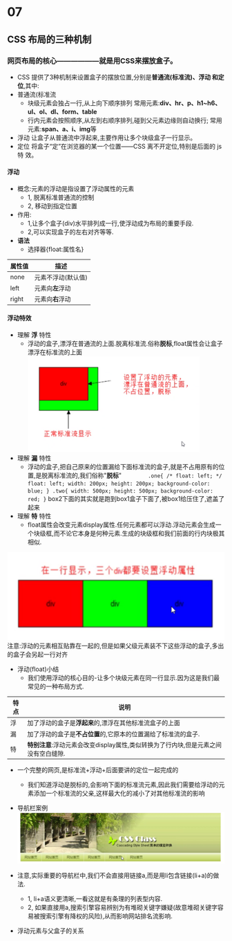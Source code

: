# 07
## CSS 布局的三种机制
### 网页布局的核心——————就是用CSS来摆放盒子。
+ CSS 提供了3种机制来设置盒子的摆放位置,分别是**普通流(标准流)、浮动
和定位**,其中: 
+ 普通流(标准流
    + 块级元素会独占一行,从上向下顺序排列
    常用元素:**div、hr、p、h1~h6、ul、ol、dl、form、table** 
    + 行内元素会按照顺序,从左到右顺序排列,碰到父元素边缘则自动换行; 常用元素:**span、a、i、img**等
+ 浮动
让盒子从普通流中浮起来,主要作用让多个块级盒子一行显示。
+ 定位
将盒子“定”在浏览器的某一个位置——CSS 离不开定位,特别是后面的 js 特 效。

#### 浮动
+ 概念:元素的浮动是指设置了浮动属性的元素
    + 1, 脱离标准普通流的控制
    + 2, 移动到指定位置
+ 作用:
    + 1,让多个盒子(div)水平排列成一行,使浮动成为布局的重要手段.
    + 2,可以实现盒子的左右对齐等等.
+ **语法**
    + 选择器{float:属性名}

|属性值|描述|
|-|-|
|none|元素不浮动(默认值)|
|left|元素向**左**浮动|
|right|元素向**右**浮动|

#### 浮动特效
+ 理解 **浮** 特性
    + 浮动的盒子,漂浮在普通流的上面.脱离标准流.俗称**脱标**,float属性会让盒子漂浮在标准流的上面
![](../img/%E8%84%B1%E6%A0%87.png)
+ 理解 **漏** 特性
    + 浮动的盒子,把自己原来的位置漏给下面标准流的盒子,就是不占用原有的位置,是脱离标准流的,我们俗称"**脱标**"
`        .one{
            /* float: left; */
            float: left;
            width: 200px;
            height: 200px;
            background-color: blue;
        }
        .two{
            width: 500px;
            height: 500px;
            background-color: red;
        }`
box2下面的其实就是跑到box1盒子下面了,被box1给压住了,遮盖了起来
+ 理解 **特** 特性
    + float属性会改变元素display属性.任何元素都可以浮动.浮动元素会生成一个块级框,而不论它本身是何种元素.生成的块级框和我们前面的行内块极其相似.

![](../img/%E7%89%B9%E7%89%B9%E6%80%A7.png)
注意:浮动的元素相互贴靠在一起的,但是如果父级元素装不下这些浮动的盒子,多出的盒子会另起一行对齐

+ 浮动(float)小结
    + 我们使用浮动的核心目的-让多个块级元素在同一行显示.因为这是我们最常见的一种布局方式.

|特点|说明|
|-|-|
|浮|加了浮动的盒子是**浮起来**的,漂浮在其他标准流盒子的上面|
|漏|加了浮动的盒子是**不占位置**的,它原本的位置漏给了标准流的盒子.|
|特|**特别注意**:浮动元素会改变display属性,类似转换为了行内块,但是元素之间没有空白缝隙.|

+ 一个完整的网页,是标准流+浮动+后面要讲的定位一起完成的
    + 我们知道浮动是脱标的,会影响下面的标准流元素,因此我们需要给浮动的元素添加一个标准流的父亲,这样最大化的减小了对其他标准流的影响


+ 导航栏案例
    ![](../img/%E5%AF%BC%E8%88%AA%E6%A0%8F.png)
+ 注意,实际重要的导航栏中,我们不会直接用链接a,而是用li包含链接(li+a)的做法.
    + 1, li+a语义更清晰,一看这就是有条理的列表型内容.
    + 2, 如果直接用a,搜索引擎容易辨别为有堆砌关键字嫌疑(故意堆砌关键字容易被搜索引擎有降权的风险),从而影响网站排名流影响.

+ 浮动元素与父盒子的关系